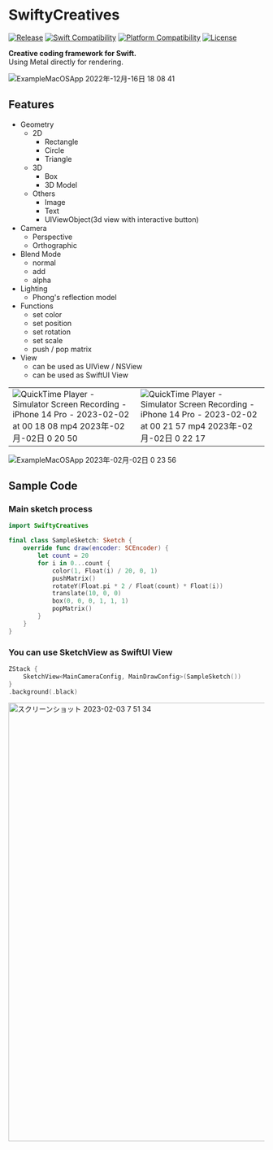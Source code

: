 # SwiftyCreatives

[![Release](https://img.shields.io/github/v/release/yukiny0811/swifty-creatives)](https://github.com/yukiny0811/swifty-creatives/releases/latest)
[![Swift Compatibility](https://img.shields.io/endpoint?url=https%3A%2F%2Fswiftpackageindex.com%2Fapi%2Fpackages%2Fyukiny0811%2Fswifty-creatives%2Fbadge%3Ftype%3Dswift-versions)](https://swiftpackageindex.com/yukiny0811/swifty-creatives)
[![Platform Compatibility](https://img.shields.io/endpoint?url=https%3A%2F%2Fswiftpackageindex.com%2Fapi%2Fpackages%2Fyukiny0811%2Fswifty-creatives%2Fbadge%3Ftype%3Dplatforms)](https://swiftpackageindex.com/yukiny0811/swifty-creatives)
[![License](https://img.shields.io/github/license/yukiny0811/swifty-creatives)](https://github.com/yukiny0811/swifty-creatives/blob/main/LICENSE)

__Creative coding framework for Swift.__   
Using Metal directly for rendering.

![ExampleMacOSApp 2022年-12月-16日 18 08 41](https://user-images.githubusercontent.com/28947703/208063423-3ad00c20-1d1c-48b8-8996-2d43e1365fe4.gif)

## Features
- Geometry
    - 2D
        - Rectangle
        - Circle
        - Triangle
    - 3D
        - Box
        - 3D Model
    - Others
        - Image
        - Text
        - UIViewObject(3d view with interactive button)
- Camera
    - Perspective
    - Orthographic
- Blend Mode
    - normal
    - add
    - alpha
- Lighting
    - Phong's reflection model
- Functions
    - set color
    - set position
    - set rotation
    - set scale
    - push / pop matrix
- View
    - can be used as UIView / NSView
    - can be used as SwiftUI View

|||
|-|-|
|![QuickTime Player - Simulator Screen Recording - iPhone 14 Pro - 2023-02-02 at 00 18 08 mp4 2023年-02月-02日 0 20 50](https://user-images.githubusercontent.com/28947703/216084097-e4a9ec33-40dd-43bd-bc7a-a74b71e8caac.gif)|![QuickTime Player - Simulator Screen Recording - iPhone 14 Pro - 2023-02-02 at 00 21 57 mp4 2023年-02月-02日 0 22 17](https://user-images.githubusercontent.com/28947703/216084415-34797d43-9d42-402e-b305-53eb232e2641.gif)|

![ExampleMacOSApp 2023年-02月-02日 0 23 56](https://user-images.githubusercontent.com/28947703/216084840-585d4f38-dfb3-48bf-8f16-f8bc92badbb5.gif)


## Sample Code

### Main sketch process
```SampleSketch.swift
import SwiftyCreatives

final class SampleSketch: Sketch {
    override func draw(encoder: SCEncoder) {
        let count = 20
        for i in 0...count {
            color(1, Float(i) / 20, 0, 1)
            pushMatrix()
            rotateY(Float.pi * 2 / Float(count) * Float(i))
            translate(10, 0, 0)
            box(0, 0, 0, 1, 1, 1)
            popMatrix()
        }
    }
}
```

### You can use SketchView as SwiftUI View
```View.swift
ZStack {
    SketchView<MainCameraConfig, MainDrawConfig>(SampleSketch())
}
.background(.black)
```

<img width="863" alt="スクリーンショット 2023-02-03 7 51 34" src="https://user-images.githubusercontent.com/28947703/216469226-3f32ccee-c045-48c3-8fc0-0044ef7da891.png">

